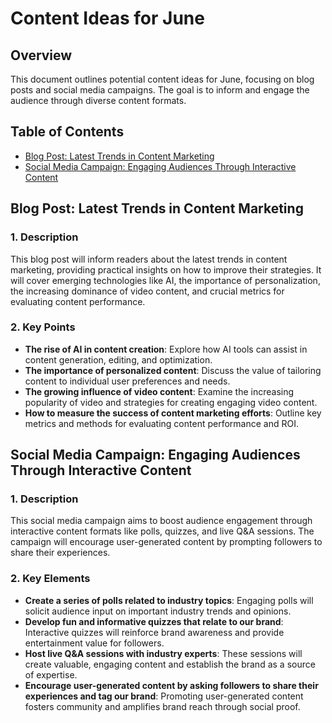# Content Ideas for June

## Overview

This document outlines potential content ideas for June, focusing on blog posts and social media campaigns.  The goal is to inform and engage the audience through diverse content formats.

## Table of Contents

* [Blog Post: Latest Trends in Content Marketing](#blog-post-latest-trends-in-content-marketing)
* [Social Media Campaign: Engaging Audiences Through Interactive Content](#social-media-campaign-engaging-audiences-through-interactive-content)


## Blog Post: Latest Trends in Content Marketing

### 1. Description

This blog post will inform readers about the latest trends in content marketing, providing practical insights on how to improve their strategies.  It will cover emerging technologies like AI, the importance of personalization, the increasing dominance of video content, and crucial metrics for evaluating content performance.


### 2. Key Points

* **The rise of AI in content creation**: Explore how AI tools can assist in content generation, editing, and optimization.
* **The importance of personalized content**: Discuss the value of tailoring content to individual user preferences and needs.
* **The growing influence of video content**: Examine the increasing popularity of video and strategies for creating engaging video content.
* **How to measure the success of content marketing efforts**:  Outline key metrics and methods for evaluating content performance and ROI.


## Social Media Campaign: Engaging Audiences Through Interactive Content

### 1. Description

This social media campaign aims to boost audience engagement through interactive content formats like polls, quizzes, and live Q&A sessions. The campaign will encourage user-generated content by prompting followers to share their experiences.


### 2. Key Elements

* **Create a series of polls related to industry topics**:  Engaging polls will solicit audience input on important industry trends and opinions.
* **Develop fun and informative quizzes that relate to our brand**: Interactive quizzes will reinforce brand awareness and provide entertainment value for followers.
* **Host live Q&A sessions with industry experts**:  These sessions will create valuable, engaging content and establish the brand as a source of expertise.
* **Encourage user-generated content by asking followers to share their experiences and tag our brand**: Promoting user-generated content fosters community and amplifies brand reach through social proof.
